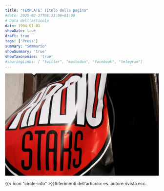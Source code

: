 ```yaml
---
title: "TEMPLATE: Titolo della pagina"
#date: 2025-02-27T08:33:06+01:00
# Data dell'articolo
date: 1994-01-01
showDate: true
draft: true
tags: ['Press']
summary: "Sommario"
showSummary: 'true'
showTaxonomies: 'true'
#sharingLinks: [ "twitter", "mastodon", "facebook", "telegram"]
---
```

![Articolo P1](featured.jpg)

{{< icon "circle-info" >}}Riferimenti dell'articolo: es. autore rivista ecc.

